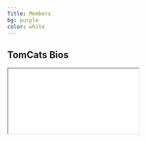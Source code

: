 ```yaml
---
Title: Members
bg: purple
color: white
---
```


## TomCats Bios

<div class="icontain">
  <iframe src="//www.youtube.com/embed/ByspQSo0wyc" allowfullscreen></iframe>
</div>